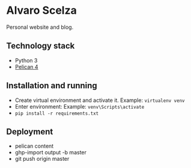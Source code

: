 # Alvaro Scelza

Personal website and blog.

## Technology stack
- Python 3
- [Pelican 4](https://docs.getpelican.com/en/4.7.2/quickstart.html)

## Installation and running

- Create virtual environment and activate it. Example: `virtualenv venv`
- Enter environment: Example: `venv\Scripts\activate`
- `pip install -r requirements.txt`

## Deployment

- pelican content
- ghp-import output -b master
- git push origin master
